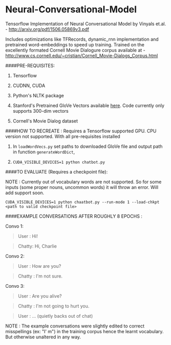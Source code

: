# Neural-Conversational-Model
Tensorflow Implementation of Neural Conversational Model by Vinyals et.al. - http://arxiv.org/pdf/1506.05869v3.pdf

Includes optimizations like TFRecords, dynamic_rnn implementation and pretrained word-embeddings to speed up training. Trained on the excellently formated Cornell Movie Dialogure corpus available at - http://www.cs.cornell.edu/~cristian/Cornell_Movie-Dialogs_Corpus.html


####PRE-REQUISITES:
1. Tensorflow

1. CUDNN, CUDA 

1. Python's NLTK package

1. Stanford's Pretrained GloVe Vectors available [here](http://nlp.stanford.edu/projects/glove/). Code currently only supports 300-dim vectors

1. Cornell's Movie Dialog dataset



####HOW TO RECREATE :
Requires a Tensorflow supported GPU. CPU version not supported. With all pre-requisites installed

1.  In `loadWordVecs.py` set paths to downloaded GloVe file and output path in function `generateWordDict`, 

1. `CUDA_VISIBLE_DEVICES=1 python chatbot.py`



####TO EVALUATE (Requires a checkpoint file): 

NOTE : Currently out of vocabulary words are not supported. So for some inputs (some proper nouns, uncommon words) it will throw an error. Will add support soon.

`CUDA_VISIBLE_DEVICES=1 python chaatbot.py --run-mode 1 --load-chkpt <path to valid checkpoint file>`



####EXAMPLE CONVERSATIONS AFTER ROUGHLY 8 EPOCHS : 

Convo 1:
>User : Hi!

>Chatty: Hi, Charlie

Convo 2:
>User : How are you?

>Chatty : I'm not sure.

Convo 3:
>User : Are you alive?

>Chatty : I'm not going to hurt you.

>User : ...  (quietly backs out of chat)

NOTE : The example conversations were slightly edited to correct misspellings (ex: "I' m") in the training corpus hence the learnt vocabulary. But otherwise unaltered in any way.


